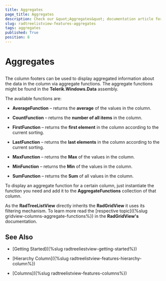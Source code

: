 ```yaml
---
title: Aggregates
page_title: Aggregates
description: Check our &quot;Aggregates&quot; documentation article for the RadTreeListView WPF control.
slug: radtreelistview-features-aggregates
tags: aggregates
published: True
position: 8
---
```


# Aggregates



## 

The column footers can be used to display aggregated information about the data in the column via aggregate functions. The aggregate functions might be found in the __Telerik.Windows.Data__ assembly.

The available functions are:

* __AverageFunction__ – returns the __average__ of the values in the column. 

* __CountFunction__ – returns the __number of all items__ in the column.

* __FirstFunction__ – returns the __first element__ in the column according to the current sorting. 

* __LastFunction__ – returns the __last elements__ in the column according to the current sorting. 

* __MaxFunction__ – returns the __Max__ of the values in the column. 

* __MinFunction__ – returns the __Min__ of the values in the column. 

* __SumFunction__ – returns the __Sum__ of all values in the column. 

To display an aggregate function for a certain column, just instantiate the function you need and add it to the __AggregateFunctions__ collection of that column.

As the __RadTreeListView__ directly inherits the __RadGridView__ it uses its filtering mechanism. To learn more read the [respective topic]({%slug gridview-columns-aggregate-functions%}) in the __RadGridView's__ documentation. 

## See Also

 * [Getting Started]({%slug radtreeliestview-getting-started%})

 * [Hierarchy Column]({%slug radtreelistview-features-hierarchy-column%})

 * [Columns]({%slug radtreelistview-features-columns%})
